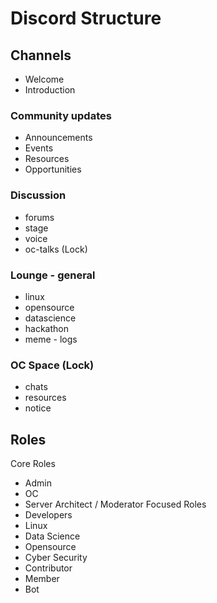 # Discord Structure
## Channels
 - Welcome
 - Introduction
### Community updates
- Announcements
- Events
- Resources
- Opportunities
### Discussion
  - forums
  - stage
  - voice 
  - oc-talks (Lock)
### Lounge - general
  - linux
  - opensource
  - datascience
  - hackathon
  - meme  - logs
### OC Space (Lock)
  - chats
  - resources
  - notice

## Roles
Core Roles
- Admin 
- OC
- Server Architect / Moderator
Focused Roles
- Developers 
- Linux 
- Data Science
- Opensource
- Cyber Security 
- Contributor 
- Member
- Bot
